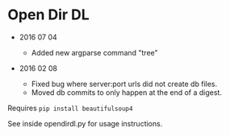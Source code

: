Open Dir DL
===========

- 2016 07 04
    - Added new argparse command "tree"

- 2016 02 08
    - Fixed bug where server:port urls did not create db files.
    - Moved db commits to only happen at the end of a digest.

Requires `pip install beautifulsoup4`

See inside opendirdl.py for usage instructions.